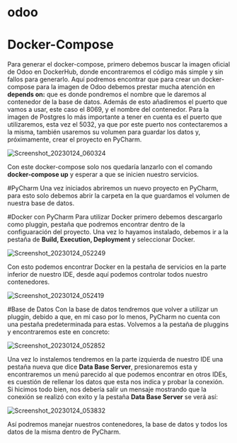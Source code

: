 # odoo

# Docker-Compose 

Para generar el docker-compose, primero debemos buscar la imagen oficial de Odoo en DockerHub, donde encontraremos el código más simple y sin fallos para generarlo. Aquí podremos encontrar que para crear un docker-compose para la imagen de Odoo debemos prestar mucha atención en **depends on:** que es donde pondremos el nombre que le daremos al contenedor de la base de datos. Además de esto añadiremos el puerto que vamos a usar, este caso el 8069, y el nombre del contenedor.
Para la imagen de Postgres lo más importante a tener en cuenta es el puerto que utilizaremos, esta vez el 5032, ya que por este puerto nos contectaremos a la misma, también usaremos su volumen para guardar los datos y, próximamente, crear el proyecto en PyCharm.
  
  ![Screenshot_20230124_060324](https://user-images.githubusercontent.com/91608906/214359078-72f3ca9f-3703-45d1-98f3-43e1f8bf286f.png)

Con este docker-compose solo nos quedaría lanzarlo con el comando **docker-compose up** y esperar a que se inicien nuestro servicios.

#PyCharm 
Una vez iniciados abriremos un nuevo proyecto en PyCharm, para esto solo debemos abrir la carpeta en la que guardamos el volumen de nuestra base de datos.

#Docker con PyCharm
Para utilizar Docker primero debemos descargarlo como pluggin, pestaña que podremos encontrar dentro de la configuaración del proyecto. Una vez lo hayamos instalado, debemos ir a la pestaña de **Build, Execution, Deployment** y seleccionar Docker.

  ![Screenshot_20230124_052249](https://user-images.githubusercontent.com/91608906/214361394-02981614-ae0a-47c8-b309-6883faf4255c.png)

Con esto podemos encontrar Docker en la pestaña de servicios en la parte inferior de nuestro IDE, desde aquí podemos controlar todos nuestro contenedores.

![Screenshot_20230124_052419](https://user-images.githubusercontent.com/91608906/214361862-7d4c7a3e-f137-4273-9664-9ad1deafd4cd.png)

#Base de Datos
Con la base de datos tendremos que volver a utilizar un pluggin, debido a que, en mi caso por lo menos, PyCharm no cuenta con una pestaña predeterminada para estas. Volvemos a la pestaña de pluggins y encontraremos este en concreto: 

  ![Screenshot_20230124_052852](https://user-images.githubusercontent.com/91608906/214362257-f54ff259-5f20-4aa6-80a5-58530372eee9.png)

Una vez lo instalemos tendremos en la parte izquierda de nuestro IDE una pestaña nueva que dice **Data Base Server**, presionaremos esta y encontraremos un menú parecido al que podemos encontrar en otros IDEs, es cuestión de rellenar los datos que esta nos indica y probar la conexión. Si hicimos todo bien, nos debería salir un mensaje mostrando que la conexión se realizó con exito y la pestaña **Data Base Server** se verá así: 

  ![Screenshot_20230124_053832](https://user-images.githubusercontent.com/91608906/214363079-91e64895-f467-4332-854f-b8288b5f4489.png)

Así podremos manejar nuestros contenedores, la base de datos y todos los datos de la misma dentro de PyCharm. 
